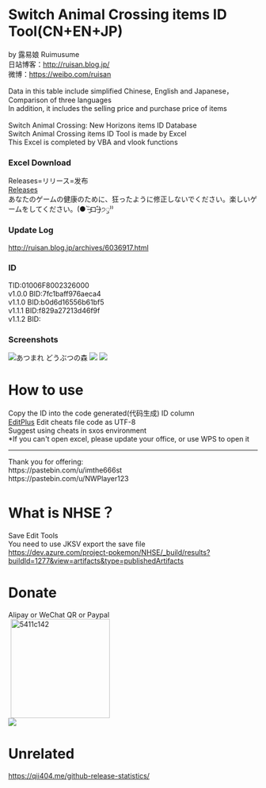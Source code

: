 # Switch Animal Crossing items ID Tool(CN+EN+JP)
by 露易娘 Ruimusume</br>
日站博客：http://ruisan.blog.jp/</br>
微博：https://weibo.com/ruisan</br>

Data in this table include simplified Chinese, English and Japanese，Comparison of three languages</br>
In addition, it includes the selling price and purchase price of items</br>
</br>
Switch Animal Crossing: New Horizons items ID Database<br>
Switch Animal Crossing items ID Tool is made by Excel<br>
This Excel is completed by VBA and vlook functions

### Excel Download
Releases=リリース=发布<br>
<a href="https://github.com/Ruimusume/ACNHID/releases/latest">Releases</a><br>
あなたのゲームの健康のために、狂ったように修正しないでください。楽しいゲームをしてください。(● ˃̶͈̀ロ˂̶͈́)੭ꠥ⁾⁾

### Update Log
http://ruisan.blog.jp/archives/6036917.html

### ID
TID:01006F8002326000<br>
v1.0.0 BID:7fc1baff976aeca4<br>
v1.1.0 BID:b0d6d16556b61bf5<br>
v1.1.1 BID:f829a27213d46f9f<br>
v1.1.2 BID:

### Screenshots
<img src="https://i.imgur.com/X5Qoddd.jpg" alt="あつまれ どうぶつの森">
<img src="https://i.imgur.com/1lnV8dw.png">
<img src="https://i.imgur.com/Vy4dLdN.png">

# How to use
Copy the ID into the code generated(代码生成) ID column<br>
<a href="https://www.editplus.com/">EditPlus</a> Edit cheats file code as UTF-8<br>
Suggest using cheats in sxos environment<br>
*If you can't open excel, please update your office, or use WPS to open it<br>
<hr>
Thank you for offering:<br>
https://pastebin.com/u/imthe666st<br>
https://pastebin.com/u/NWPlayer123

# What is NHSE？
Save Edit Tools<br>
You need to use JKSV export the save file<br>
https://dev.azure.com/project-pokemon/NHSE/_build/results?buildId=1277&view=artifacts&type=publishedArtifacts

# Donate
Alipay or WeChat QR or Paypal</br>
<img  class="pict" hspace="5" alt="5411c142" border="0" height="200" width="200" src="https://livedoor.blogimg.jp/ruimusume/imgs/f/d/fdb89528.jpg"></br>
<a  target="_blank" href="https://www.paypal.com/cgi-bin/webscr?cmd=_s-xclick&hosted_button_id=UPALJR64YJN9U"><img src="https://www.paypalobjects.com/en_US/i/btn/btn_donateCC_LG.gif"></a>

# Unrelated
https://qii404.me/github-release-statistics/
